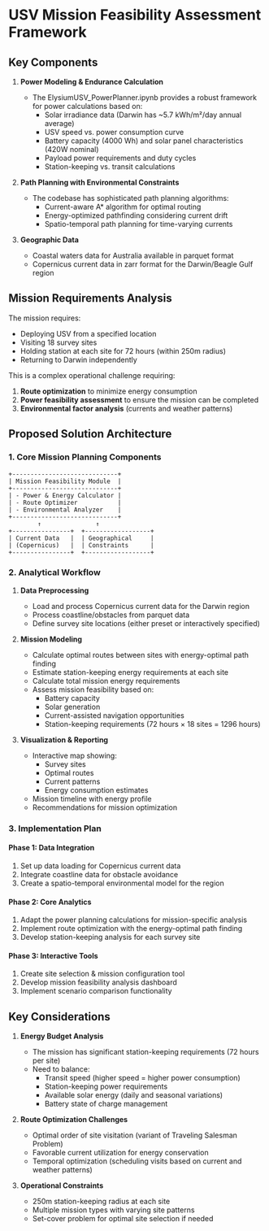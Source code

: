 # USV Mission Feasibility Assessment Framework

## Key Components

1. **Power Modeling & Endurance Calculation**
   - The ElysiumUSV_PowerPlanner.ipynb provides a robust framework for power calculations based on:
     - Solar irradiance data (Darwin has ~5.7 kWh/m²/day annual average)
     - USV speed vs. power consumption curve
     - Battery capacity (4000 Wh) and solar panel characteristics (420W nominal)
     - Payload power requirements and duty cycles
     - Station-keeping vs. transit calculations

2. **Path Planning with Environmental Constraints**
   - The codebase has sophisticated path planning algorithms:
     - Current-aware A* algorithm for optimal routing
     - Energy-optimized pathfinding considering current drift
     - Spatio-temporal path planning for time-varying currents

3. **Geographic Data**
   - Coastal waters data for Australia available in parquet format
   - Copernicus current data in zarr format for the Darwin/Beagle Gulf region

## Mission Requirements Analysis

The mission requires:
- Deploying USV from a specified location
- Visiting 18 survey sites
- Holding station at each site for 72 hours (within 250m radius)
- Returning to Darwin independently

This is a complex operational challenge requiring:
1. **Route optimization** to minimize energy consumption
2. **Power feasibility assessment** to ensure the mission can be completed
3. **Environmental factor analysis** (currents and weather patterns)

## Proposed Solution Architecture

### 1. Core Mission Planning Components

```
+-----------------------------+
| Mission Feasibility Module  |
+-----------------------------+
| - Power & Energy Calculator |
| - Route Optimizer           |
| - Environmental Analyzer    |
+-----------------------------+
        ↑               ↑
+----------------+  +------------------+
| Current Data   |  | Geographical     |
| (Copernicus)   |  | Constraints      |
+----------------+  +------------------+
```

### 2. Analytical Workflow

1. **Data Preprocessing**
   - Load and process Copernicus current data for the Darwin region
   - Process coastline/obstacles from parquet data
   - Define survey site locations (either preset or interactively specified)

2. **Mission Modeling**
   - Calculate optimal routes between sites with energy-optimal path finding
   - Estimate station-keeping energy requirements at each site
   - Calculate total mission energy requirements
   - Assess mission feasibility based on:
     - Battery capacity
     - Solar generation
     - Current-assisted navigation opportunities
     - Station-keeping requirements (72 hours × 18 sites = 1296 hours)

3. **Visualization & Reporting**
   - Interactive map showing:
     - Survey sites
     - Optimal routes
     - Current patterns
     - Energy consumption estimates
   - Mission timeline with energy profile
   - Recommendations for mission optimization

### 3. Implementation Plan

#### Phase 1: Data Integration
1. Set up data loading for Copernicus current data
2. Integrate coastline data for obstacle avoidance
3. Create a spatio-temporal environmental model for the region

#### Phase 2: Core Analytics
1. Adapt the power planning calculations for mission-specific analysis
2. Implement route optimization with the energy-optimal path finding
3. Develop station-keeping analysis for each survey site

#### Phase 3: Interactive Tools
1. Create site selection & mission configuration tool
2. Develop mission feasibility analysis dashboard
3. Implement scenario comparison functionality

## Key Considerations

1. **Energy Budget Analysis**
   - The mission has significant station-keeping requirements (72 hours per site)
   - Need to balance:
     - Transit speed (higher speed = higher power consumption)
     - Station-keeping power requirements
     - Available solar energy (daily and seasonal variations)
     - Battery state of charge management

2. **Route Optimization Challenges**
   - Optimal order of site visitation (variant of Traveling Salesman Problem)
   - Favorable current utilization for energy conservation
   - Temporal optimization (scheduling visits based on current and weather patterns)

3. **Operational Constraints**
   - 250m station-keeping radius at each site
   - Multiple mission types with varying site patterns
   - Set-cover problem for optimal site selection if needed